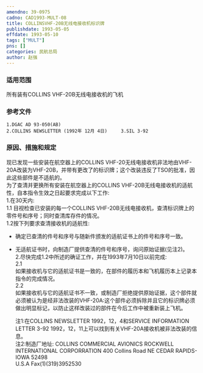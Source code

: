 ```yaml
---
amendno: 39-0975  
cadno: CAD1993-MULT-08  
title: COLLINSVHF-20B无线电接收机标识牌  
publishdate: 1993-05-05  
effdate: 1993-05-10  
tags: ["MULT"]  
pns: []  
categories: 民航总局  
author: 赵强  
---
```

  
### 适用范围  
所有装有COLLINS VHF-20B无线电接收机的飞机  
  
<!--more-->  
### 参考文件  
    1.DGAC AD 93-050(AB)  
    2.COLLINS NEWSLETTER (1992年 12月 4日)     3.SIL 3-92  
  
### 原因、措施和规定  
现已发现一些安装在航空器上的COLLINS VHF-20无线电接收机非法地由VHF-20A改装为VHF-20B，并带有更改了的标识牌；这个改装违反了TSO的批准，因此这些部件是不适航的。  
    为了查清并更换所有安装在航空器上的COLLINS VHF-20B无线电接收机的适航性，自本指令生效之日起要求完成以下工作:  
    1.在30天内:  
1.1 目视检查已安装的每一个COLLINS VHF-20B无线电接收机，查清标识牌上的零件号和序号；同时查清库存件的情况。  
1.2按下列要求查清接收机的适航性:  
- 确定已查清的件号和序号与随新件颁发的适航证书上的件号和序号一致。  
      
- 无适航证书时，向制造厂提供查清的件号和序号，询问原始证据(见注2)。  
    2.尽快完成1.2中所述的确证工作，并在1993年7月10日以前完成:  
 2.1  
如果接收机与它的适航证书是一致的，在部件的履历本和飞机履历本上记录本指令的完成情况。  
2.2  
如果接收机与它的适航证书不一致，或制造厂拒绝提供原始证据，这个部件就必须被认为是经非法改装的VHF-20A:这个部件必须拆除并且它的标识牌必须做出明显标记，以防止这样改装过的部件在今后工作中被重新装上飞机。  
  
    注1:在COLLINS NEWSLETTER 1992，12，4和SERVICE INFORMATION LETTER 3-92 1992，12，11上可以找到有关VHF-20A接收机被非法改装的信息。  
注2:制造厂地址:     COLLINS COMMERCIAL AVIONICS     ROCKWELL INTERNATIONAL CORPORRATION 400 Collins Road NE CEDAR RAPIDS-IOWA 52498  
U.S.A Fax(1)(319)3952530  
